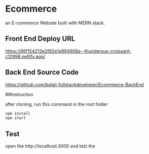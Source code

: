 # Ecommerce

an E-commerce Website built with MERN stack.

## Front End Deploy URL

https://66f154213e2f92e1e894908a--thunderous-croissant-c12998.netlify.app/


## Back End Source Code

https://github.com/balaji-fullstackdeveloper/Ecommerce-BackEnd

##Instruction

after cloning, run this command in the root folder
```bash
npm install
npm start
```


## Test
open the http://localhost:3000 and test the 
